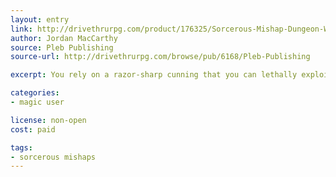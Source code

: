 ```yaml
---
layout: entry
link: http://drivethrurpg.com/product/176325/Sorcerous-Mishap-Dungeon-World-Playbook-Bundle?manufacturers_id=6168
author: Jordan MacCarthy
source: Pleb Publishing
source-url: http://drivethrurpg.com/browse/pub/6168/Pleb-Publishing

excerpt: You rely on a razor-sharp cunning that you can lethally exploit against foes who leave themselves open to you.

categories:
- magic user

license: non-open
cost: paid

tags:
- sorcerous mishaps
---
```

